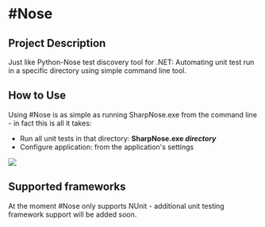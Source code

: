 # #Nose

## Project Description
Just like Python-Nose test discovery tool for .NET:
Automating unit test run in a specific directory using simple command line tool.

## How to Use
Using #Nose is as simple as running SharpNose.exe from the command line - in fact this is all it takes:
* Run all unit tests in that directory: **SharpNose.exe _directory_**
* Configure application: from the application's settings

![](Home_sharpnose.png)

## Supported frameworks
At the moment #Nose only supports NUnit - additional unit testing framework support will be added soon.
